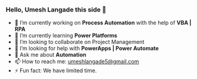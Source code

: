 ### Hello, Umesh Langade this side 👋
- 🔭 I’m currently working on **Process Automation** with the help of **VBA | RPA**
- 🌱 I’m currently learning **Power Platforms**
- 👯 I’m looking to collaborate on Project Management
- 🤔 I’m looking for help with **PowerApps | Power Automate**
- 💬 Ask me about **Automation**
- 📫 How to reach me: umeshlangade5@gmail.com
- ⚡ Fun fact: We have limited time.

